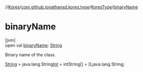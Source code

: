 //[Kores](../../../index.md)/[com.github.jonathanxd.kores.type](../index.md)/[KoresType](index.md)/[binaryName](binary-name.md)

# binaryName

[jvm]\
open val [binaryName](binary-name.md): [String](https://kotlinlang.org/api/latest/jvm/stdlib/kotlin/-string/index.html)

Binary name of the class.

[String](https://kotlinlang.org/api/latest/jvm/stdlib/kotlin/-string/index.html) = java.lang.String[Int](https://kotlinlang.org/api/latest/jvm/stdlib/kotlin/-int/index.html) = intString[] = [Ljava.lang.String;
